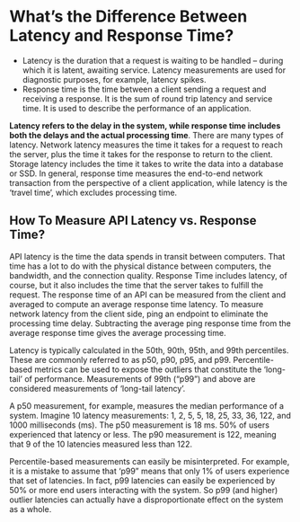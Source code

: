 # What’s the Difference Between Latency and Response Time?

- Latency is the duration that a request is waiting to be handled – during which it is latent, awaiting service. Latency measurements are used for diagnostic purposes, for example, latency spikes.
- Response time is the time between a client sending a request and receiving a response. It is the sum of round trip latency and service time. It is used to describe the performance of an application.

**Latency refers to the delay in the system, while response time includes both the delays and the actual processing time**. There are many types of latency. Network latency measures the time it takes for a request to reach the server, plus the time it takes for the response to return to the client. Storage latency includes the time it takes to write the data into a database or SSD. In general, response time measures the end-to-end network transaction from the perspective of a client application, while latency is the ‘travel time’, which excludes processing time.

## How To Measure API Latency vs. Response Time?

API latency is the time the data spends in transit between computers. That time has a lot to do with the physical distance between computers, the bandwidth, and the connection quality. Response Time includes latency, of course, but it also includes the time that the server takes to fulfill the request. The response time of an API can be measured from the client and averaged to compute an average response time latency. To measure network latency from the client side, ping an endpoint to eliminate the processing time delay. Subtracting the average ping response time from the average response time gives the average processing time.

Latency is typically calculated in the 50th, 90th, 95th, and 99th percentiles. These are commonly referred to as p50, p90, p95, and p99. Percentile-based metrics can be used to expose the outliers that constitute the ‘long-tail’ of performance. Measurements of 99th (“p99”) and above are considered measurements of ‘long-tail latency’.

A p50 measurement, for example, measures the median performance of a system. Imagine 10 latency measurements: 1, 2, 5, 5, 18, 25, 33, 36, 122, and 1000 milliseconds (ms). The p50 measurement is 18 ms. 50% of users experienced that latency or less. The p90 measurement is 122, meaning that 9 of the 10 latencies measured less than 122.

Percentile-based measurements can easily be misinterpreted. For example, it is a mistake to assume that ‘p99” means that only 1% of users experience that set of latencies. In fact, p99 latencies can easily be experienced by 50% or more end users interacting with the system. So p99 (and higher) outlier latencies can actually have a disproportionate effect on the system as a whole.

